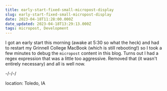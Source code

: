 ```yaml
---
title: early-start-fixed-small-micropost-display
slug: early-start-fixed-small-micropost-display
date: 2023-04-18T11:28:00.000Z
date_updated: 2023-04-18T13:29:13.000Z
tags: micropost, Development
---
```


I got an early start this morning (awake at 5:30 so what the heck) and had to restart my Grinnell College MacBook (which is still rebooting!) so I took a few minutes to debug the `micropost` content in this blog.  Turns out I had a regex expression that was a little too aggressive.  Removed that (it wasn't entirely necessary) and all is well now.

-/-/-/

location: Toledo, IA
